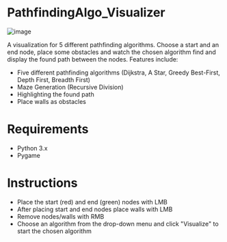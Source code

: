 # PathfindingAlgo_Visualizer
![image](https://user-images.githubusercontent.com/77843951/105514907-b68a2780-5cdc-11eb-9475-a9b2a0770b4d.png)

A visualization for 5 different pathfinding algorithms. Choose a start and an end node, place some obstacles and watch the chosen algorithm find and display the found path between the nodes.
Features include: 
- Five different pathfinding algorithms (Dijkstra, A Star, Greedy Best-First, Depth First, Breadth First)
- Maze Generation (Recursive Division)
- Highlighting the found path
- Place walls as obstacles
# Requirements
- Python 3.x
- Pygame
# Instructions
- Place the start (red) and end (green) nodes with LMB
- After placing start and end nodes place walls with LMB
- Remove nodes/walls with RMB
- Choose an algorithm from the drop-down menu and click "Visualize" to start the chosen algorithm
